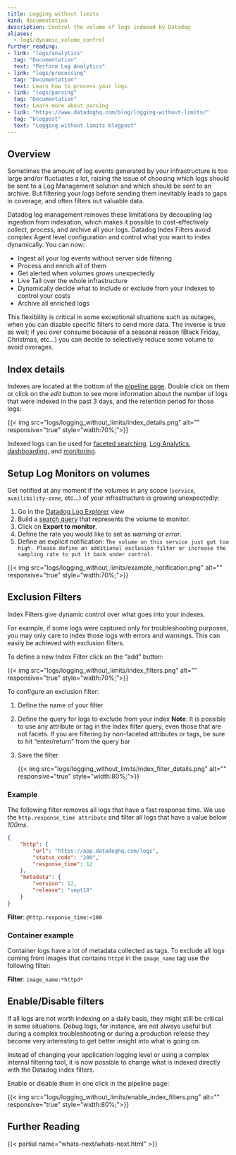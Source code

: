 ```yaml
---
title: Logging without limits
kind: documentation
description: Control the volume of logs indexed by Datadog
aliases:
  - logs/dynamic_volume_control
further_reading:
- link: "logs/analytics"
  tag: "Documentation"
  text: "Perform Log Analytics"
- link: "logs/processing"
  tag: "Documentation"
  text: Learn how to process your logs
- link: "logs/parsing"
  tag: "Documentation"
  text: Learn more about parsing
- link: "https://www.datadoghq.com/blog/logging-without-limits/"
  tag: "blogpost"
  text: "Logging without limits blogpost"
---
```


## Overview

Sometimes the amount of log events generated by your infrastructure is too large and/or fluctuates a lot, raising the issue of choosing which logs should be sent to a Log Management solution and which should be sent to an archive. But filtering your logs before sending them inevitably leads to gaps in coverage, and often filters out valuable data. 

Datadog log management removes these limitations by decoupling log ingestion from indexation, which makes it possible to cost-effectively collect, process, and archive all your logs.
Datadog Index Filters avoid complex Agent level configuration and control what you want to index dynamically.
You can now:

* Ingest all your log events without server side filtering
* Process and enrich all of them
* Get alerted when volumes grows unexpectedly
* Live Tail over the whole infrastructure
* Dynamically decide what to include or exclude from your indexes to control your costs
* Archive all enriched logs

This flexibility is critical in some exceptional situations such as outages, when you can disable specific filters to send more data. The inverse is true as well; if you over consume because of a seasonal reason (Black Friday, Christmas, etc…) you can decide to selectively reduce some volume to avoid overages. 

## Index details

Indexes are located at the bottom of the [pipeline page][5]. Double click on them or click on the *edit* button to see more information about the number of logs that were indexed in the past 3 days, and the retention period for those logs:

{{< img src="logs/logging_without_limits/index_details.png" alt="" responsive="true" style="width:70%;">}}

Indexed logs can be used for [faceted searching][1], [Log Analytics][2], [dashboarding][3], and [monitoring][4].

## Setup Log Monitors on volumes

Get notified at any moment if the volumes in any scope (`service`, `availibility-zone`, etc…) of your infrastructure is growing unexpectedly:

1. Go in the [Datadog Log Explorer][6] view 
2. Build a [search query][7] that represents the volume to monitor. 
3. Click on **Export to monitor**.
4. Define the rate you would like to set as *warning* or *error*.
5. Define an explicit notification: `The volume on this service just got too high. Please define an additional exclusion filter or increase the sampling rate to put it back under control.`

{{< img src="logs/logging_without_limits/example_notification.png" alt="" responsive="true" style="width:70%;">}}

## Exclusion Filters

Index Filters give dynamic control over what goes into your indexes.

For example, if some logs were captured only for troubleshooting purposes, you may only care to index those logs with errors and warnings. This can easily be achieved with exclusion filters.

To define a new Index Filter click on the “add” button:

{{< img src="logs/logging_without_limits/index_filters.png" alt="" responsive="true" style="width:70%;">}}

To configure an exclusion filter:

1. Define the name of your filter
2. Define the query for logs to exclude from your index
    **Note**: It is possible to use any attribute or tag in the Index filter query, even those that are not facets. If you are filtering by non-faceted attributes or tags, be sure to hit “enter/return” from the query bar
3. Save the filter

    {{< img src="logs/logging_without_limits/index_filter_details.png" alt="" responsive="true" style="width:80%;">}}

### Example

The following filter removes all logs that have a fast response time.
We use the `http.response_time attribute` and filter all logs that have a value below *100ms*.

```json
{
    "http": {
        "url": "https://app.datadoghq.com/logs",
        "status_code": "200",
        "response_time": 12
    },
    "metadata": {
        "version": 12,
        "release": "sept18"
    }
}
```

**Filter**: `@http.response_time:<100`

### Container example

Container logs have a lot of metadata collected as tags. To exclude all logs coming from images that contains `httpd` in the `image_name` tag use the following filter:

**Filter**: `image_name:*httpd*`

## Enable/Disable filters

If all logs are not worth indexing on a daily basis, they might still be critical in some situations.
Debug logs, for instance, are not always useful but during a complex troubleshooting or during a production release they become very interesting to get better insight into what is going on.

Instead of changing your application logging level or using a complex internal filtering tool, it is now possible to change what is indexed directly with the Datadog index filters.

Enable or disable them in one click in the pipeline page:

{{< img src="logs/logging_without_limits/enable_index_filters.png" alt="" responsive="true" style="width:80%;">}}

## Further Reading

{{< partial name="whats-next/whats-next.html" >}}

[1]: /logs/explore/#facets
[2]: /logs/analytics/
[3]: /logs/analytics/#dashboard
[4]: /monitors/monitor_types/log/
[5]: https://app.datadoghq.com/logs/pipelines
[6]: https://app.datadoghq.com/logs
[7]: /logs/explore/

